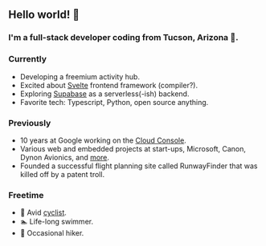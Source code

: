 ## Hello world! 👋

### I'm a full-stack developer coding from Tucson, Arizona 🌵.

### Currently

- Developing a freemium activity hub.
- Excited about [Svelte](https://svelte.dev/) frontend framework (compiler?).
- Exploring [Supabase](https://supabase.com/) as a serverless(-ish) backend.
- Favorite tech: Typescript, Python, open source anything.

### Previously

- 10 years at Google working on the [Cloud Console](https://console.cloud.google.com).
- Various web and embedded projects at start-ups, Microsoft, Canon, Dynon Avionics, and [more](https://www.linkedin.com/in/davidmparsons/).
- Founded a successful flight planning site called RunwayFinder that was killed off by a patent troll.

### Freetime

- 🚴 Avid [cyclist](https://www.strava.com/athletes/13009857).
- 🏊 Life-long swimmer.
- 🥾 Occasional hiker.
